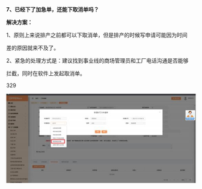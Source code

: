 <a name="bookmark7"></a>**7、已经下了加急单，还能下取消单吗？**

**解决方案：**

1、原则上来说排产之前都可以下取消单，但是排产的时候写申请可能因为时间

差的原因就来不及了。

2、紧急的处理方式是：建议找到事业线的商场管理员和工厂电话沟通是否能够

拦截，同时在软件上发起取消单。

329

![](Aspose.Words.d1bfbd55-1b76-4c79-a3a2-ed1df6a524b9.015.jpeg)

